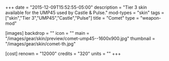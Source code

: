+++
date = "2015-12-09T15:52:55-05:00"
description = "Tier 3 skin available for the UMP45 used by Castle & Pulse."
mod-types = "skin"
tags = ["skin","Tier 3","UMP45","Castle","Pulse"]
title = "Comet"
type = "weapon-mod"

[images]
  backdrop = ""
  icon = ""
  main = "/images/gear/skin/preview/comet-ump45--1600x900.jpg"
  thumbnail = "/images/gear/skin/comet-th.jpg"

[cost]
  renown = "12000"
  credits = "320"
  units = ""
+++
